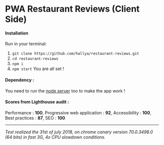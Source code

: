 # PWA Restaurant Reviews (Client Side)
#### Installation

Run in your terminal:
1. `git clone https://github.com/hallya/restaurant-reviews.git`
2. `cd restaurant-reviews`
3. `npm i`
4. `npm start`
You are all set !
#### Dependency :
You need to run the [node server](https://github.com/hallya/restaurant-reviews-api) too to make the app work !
#### Scores from Lighthouse audit :
Performance : **100**,
Progressive web application : **92**,
Accessibility : **100**,
Best practices : **87**,
SEO : **100**

---
*Test realized the 31st of july 2018, on chrome canary version 70.0.3498.0 (64 bits) in fast 3G, 4x CPU slowdown conditions.*
